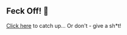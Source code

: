 ## Feck Off! 🖕

[Click here](https://devious100.com/forum/announcements/15-we-are-rebuilding) to catch up... Or don't - give a sh*t!
